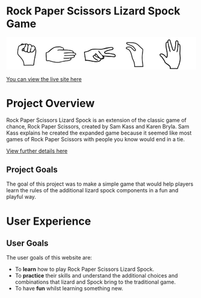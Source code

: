 # Rock Paper Scissors Lizard Spock Game

![Rock Paper Scissors Lizard Spock](docs/testing/readme-header.png)

[You can view the live site here](https://r3b3l-dev.github.io/paper-scissors-rock-lizard-spock/)


# Project Overview

Rock Paper Scissors Lizard Spock is an extension of the classic game of chance, Rock Paper Scissors, created by Sam Kass and Karen Bryla. Sam Kass explains he created the expanded game because it seemed like most games of Rock Paper Scissors with people you know would end in a tie.

[View further details here](https://the-big-bang-theory.com/rock-paper-scissors-lizard-spock/)

## Project Goals

The goal of this project was to make a simple game that would help players learn the rules of the additional lizard spock components in a fun and playful way.

# User Experience

## User Goals

The user goals of this website are:
- To **learn** how to play Rock Paper Scissors Lizard Spock.
- To **practice** their skills and understand the additional choices and combinations that lizard and Spock bring to the traditional game.
- To have **fun** whilst learning something new.
